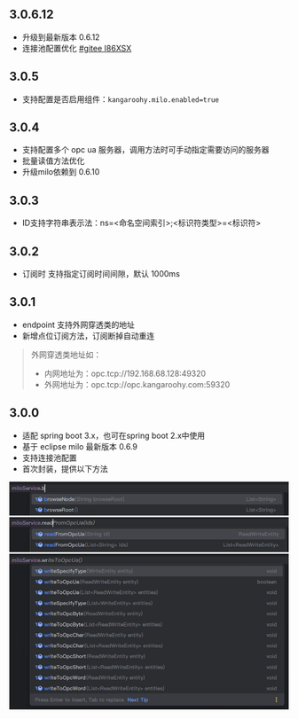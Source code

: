 ## 3.0.6.12

- 升级到最新版本 0.6.12
- 连接池配置优化 [#gitee I86XSX](https://gitee.com/vampire001/milo-spring-boot-starter/issues/I86XSX)

## 3.0.5

- 支持配置是否启用组件：`kangaroohy.milo.enabled=true`

## 3.0.4

- 支持配置多个 opc ua 服务器，调用方法时可手动指定需要访问的服务器
- 批量读值方法优化
- 升级milo依赖到 0.6.10

## 3.0.3

- ID支持字符串表示法：ns=<命名空间索引>;<标识符类型>=<标识符>

## 3.0.2 

- 订阅时 支持指定订阅时间间隙，默认 1000ms

## 3.0.1

- endpoint 支持外网穿透类的地址
- 新增点位订阅方法，订阅断掉自动重连

> 外网穿透类地址如：
> - 内网地址为：opc.tcp://192.168.68.128:49320
> - 外网地址为：opc.tcp://opc.kangaroohy.com:59320

## 3.0.0

- 适配 spring boot 3.x，也可在spring boot 2.x中使用
- 基于 eclipse milo 最新版本 0.6.9
- 支持连接池配置
- 首次封装，提供以下方法

![img_1.png](screenshot/img_1.png)
![img_2.png](screenshot/img_2.png)
![img_3.png](screenshot/img_3.png)
